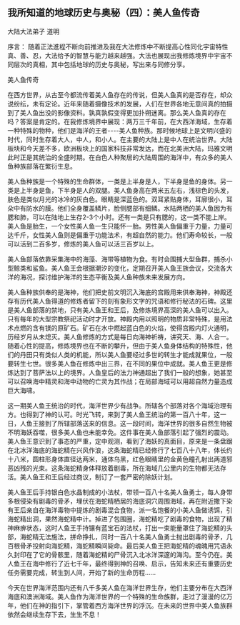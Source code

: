 ## 我所知道的地球历史与奥秘（四）：美人鱼传奇

大陆大法弟子 道明

序言： 随着正法進程不断向前推进及我在大法修炼中不断提高心性同化宇宙特性真、善、忍，大法给予的智慧与能力越来越强。大法也展现出我修炼境界中宇宙不同层次的真相，其中包括地球的历史与奥秘，写出来与同修分享。

美人鱼传奇

在西方世界，从古至今都流传着美人鱼存在的传说，但美人鱼真的是否存在，却众说纷纭，未有定论。近年来随着摄像技术的发展，人们在世界各地无意间真的拍摄到了美人鱼出没的影像资料。孰真孰假变得更加扑朔迷离。那么美人鱼真的存在吗？答案是肯定的。在我修炼境界中展现：两万三千年前，在大西洋海域，生存着一种特殊的物种，他们是海洋的王者----美人鱼种族。那时候地球上是文明兴盛的时代，同时生存着大人，中人，和小人。在主要的大陆上是中人在统治世界。大陆板块和今天差不多，欧洲板块上的国家科技非常发达，而在北美洲大陆，玛雅文明此时正是其统治的全盛时期。在白色人种聚居的大陆周围的海洋中，有众多的美人鱼种族部落在繁衍生息。

美人鱼种族是一个特殊的生命群体，一类是上半身是人，下半身是鱼的身体。另一类是上半身是鱼，下半身是人的双腿。美人鱼身高在两米五左右，浅棕色的头发，肤色是类似月光的冰冷的灰白色。眼睛是深蓝色的。双耳紧贴身体，耳廓很小，耳朵中有防水的膜。他们全身覆盖鳞片，脸侧腮部有细鳞。水陆两栖的美人鱼因为有腮和肺，可以在陆地上生存2-3个小时。还有一类是只有腮的，这一类不能上岸。美人鱼是胎生，一个女性美人鱼一生只能怀一胎。男性美人鱼偏重于力量，力量可达千斤，女性美人鱼则是偏重于功能法术，有超自然的能力。他们寿命较长，一般可以活到二百多岁，修炼的美人鱼可以活三百岁以上。

美人鱼部落依靠采集海中的海藻、海带等植物为食。有时会围捕大型鱼群，捕杀小型鲸类和鲨鱼。美人鱼王会根据潮汐的变化，定期召开美人鱼王族会议，交流各大洋的海况，探讨维护海洋的生态平衡及美人鱼种族未来发展方向。

美人鱼种族供奉的是海神，他们把史前文明沉入海底的宫殿用来供奉海神，神殿还存有历代美人鱼得道的修炼者留下的刻有象形文字的咒语和修行秘法的石碑。这里是美人鱼部落的禁地，只有美人鱼王和王后，及修炼境界高深的美人鱼可以出入。只有每年的大型宗教祭祀活动时才开放。神殿内用以照明的物质非常特殊，是用法术点燃的含有镁的原矿石。矿石在水中燃起蓝白色的火焰，使得宫殿内灯火通明，历经岁月从未熄灭。美人鱼修炼的方式是每日向海神祈祷，讲究天、海、人合一。随着心性的提高，修炼境界也在不断的攀升，但由于美人鱼身体结构的特殊性，他们的丹田只有类似人类的机能，所以美人鱼要经过多世的转生才能成就果位，一般要转生七世。很多美人鱼在修炼中出三界，在不同的果位中成就。美人鱼王更是修炼达到了菩萨法以上的境界。人鱼皇后的法力神通超出了我们一般的想象，她甚至可以召唤海中精灵和海中动物的亡灵为其作战；在局部海域可以用超自然力量造成巨大海啸。

这一期美人鱼王统治的时代，海洋世界少有战争。所辖各个部落对各个海域治理有方。也得到了神的认可。时光飞转，来到了美人鱼王统治的第一百八十年，这一日，人鱼王接到了所辖部落送来的信息。这一段时间，海洋世界的很多自然生物被不明海妖吞噬，很多美人鱼也未能幸免。这件事在美人鱼部落引起了强烈的震动。美人鱼王意识到了事态的严重，定中观测，看到了海妖的真面目，原来是一条盘踞在北冰洋海底的海蛇精在兴风作浪，这条海蛇精已经修行了七百八十八年，体长约十八米，圆柱形身体直径达两米，通体乌黑，红色眼睛里的金黄色瞳孔射出两道邪恶凶残的光束。这条海蛇精身体释放着剧毒，所在海域几公里内的生物都无法存活。美人鱼王和王后经过商议，制订了一套严密的除妖计划。

美人鱼王后手持银白色水晶制成的小法杖，带领一百八十名美人鱼勇士，每人身带多根侵染有剧毒的骨矛，埋伏在海蛇精栖居的海底洞穴周围海域，再在附近撒下染有王后亲自在海洋毒物中提炼的剧毒混合食物，派一名饱餐的小美人鱼做诱饵，引海蛇精出洞，果然海蛇精中计。掉进了包围圈，海蛇精吃了剧毒的食物，出现了精神麻痹状态，这时人鱼王手持镶有蓝宝石的法杖，打出一束能量罩住了海蛇精的头部，海蛇精无法施法，拼命挣扎，同时一百八十名美人鱼勇士抛出剧毒的骨矛，几百根骨矛投射向海蛇精，海蛇精瞬间毙命。最后美人鱼王把海蛇精的魂魄用咒语永久封印在了它的骨骸里，随着海蛇精的尸骨沉入北冰洋深邃的海沟。至今仍在。美人鱼王在海中修行了近七千年，最终得到神的召唤、启示，告知未来还有重要历史任务需要完成，转生到人间，开始了新的生命历程……

今天在世界海洋范围内还有八千多美人鱼在海洋世界生存，他们主要分布在大西洋海底和澳洲海域。美人鱼作为海洋世界的一个特殊的生命族群，走过了漫漫的亿万年，他们在神的指引下，掌管着西方海洋世界的浮沉。在未来的世界中美人鱼族群依然会继续生存下去，生生不息！